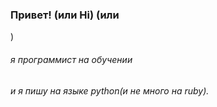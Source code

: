 ### Привет! (или Hi) (или 
)
###### я программист на обучении
###### и я пишу на языке python(и не много на ruby).
###### 
